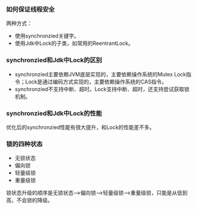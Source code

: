 ### 如何保证线程安全
两种方式：
* 使用synchronzied关键字。
* 使用Jdk中Lock的子类，如常用的ReentrantLock。


### synchronzied和Jdk中Lock的区别
* synchronzied主要依赖JVM底层实现的，主要依赖操作系统的Mutex Lock指令；Lock是通过编码方式实现的，主要依赖操作系统的CAS指令。
* synchronzied不支持中断、超时。Lock支持中断、超时，还支持尝试获取锁机制。


### synchronzied和Jdk中Lock的性能
优化后的synchronzied性能有很大提升，和Lock的性能差不多。


### 锁的四种状态
* 无锁状态
* 偏向锁
* 轻量级锁
* 重量级锁

锁状态升级的顺序是无锁状态——>偏向锁——>轻量级锁——>重量级锁，只能是从低到高，不会锁的降级。
